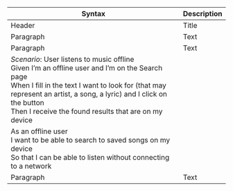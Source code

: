 | Syntax      | Description |
| ----------- | ----------- |
| Header      | Title       |
| Paragraph   | Text        |
| Paragraph   | Text        |
| *Scenario*: User listens to music offline </br> Given I’m an offline user and I’m on the Search page </br> When I fill in  the text I want to look for (that may represent an artist, a song, a lyric) and I click on the button </br> Then I receive the found results that are on my device
   | As an offline user </br> I want to be able to search to saved songs on my device </br> So that I can be able to listen without connecting to a network |
| Paragraph   | Text        |
